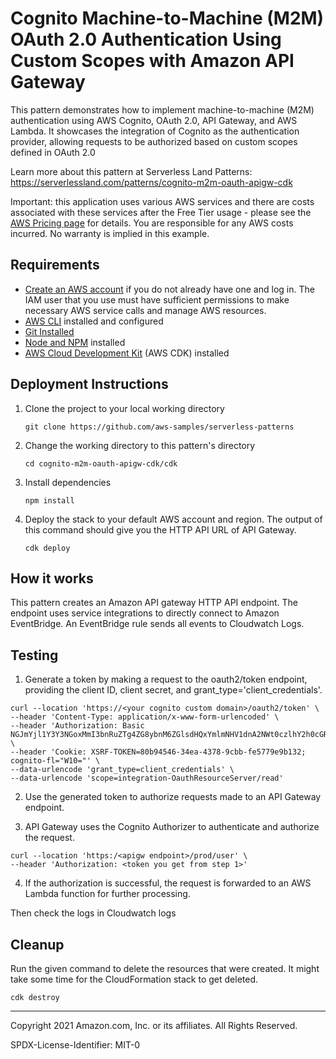 # Cognito Machine-to-Machine (M2M) OAuth 2.0 Authentication Using Custom Scopes with Amazon API Gateway

This pattern demonstrates how to implement machine-to-machine (M2M) authentication using AWS Cognito, OAuth 2.0, API Gateway, and AWS Lambda. It showcases the integration of Cognito as the authentication provider, allowing requests to be authorized based on custom scopes defined in OAuth 2.0

Learn more about this pattern at Serverless Land Patterns: https://serverlessland.com/patterns/cognito-m2m-oauth-apigw-cdk

Important: this application uses various AWS services and there are costs associated with these services after the Free Tier usage - please see the [AWS Pricing page](https://aws.amazon.com/pricing/) for details. You are responsible for any AWS costs incurred. No warranty is implied in this example.

## Requirements

* [Create an AWS account](https://portal.aws.amazon.com/gp/aws/developer/registration/index.html) if you do not already have one and log in. The IAM user that you use must have sufficient permissions to make necessary AWS service calls and manage AWS resources.
* [AWS CLI](https://docs.aws.amazon.com/cli/latest/userguide/install-cliv2.html) installed and configured
* [Git Installed](https://git-scm.com/book/en/v2/Getting-Started-Installing-Git)
* [Node and NPM](https://nodejs.org/en/download/) installed
* [AWS Cloud Development Kit](https://docs.aws.amazon.com/cdk/latest/guide/cli.html) (AWS CDK) installed

## Deployment Instructions

1. Clone the project to your local working directory
    ```
    git clone https://github.com/aws-samples/serverless-patterns
    ```

1. Change the working directory to this pattern's directory
    ```
    cd cognito-m2m-oauth-apigw-cdk/cdk
    ```

1. Install dependencies
    ```
    npm install
    ```

1. Deploy the stack to your default AWS account and region. The output of this command should give you the HTTP API URL of API Gateway.
    ```
    cdk deploy
    ```

## How it works

This pattern creates an Amazon API gateway HTTP API endpoint. The endpoint uses service integrations to directly connect to Amazon EventBridge. An EventBridge rule sends all events to Cloudwatch Logs.

## Testing

1. Generate a token by making a request to the oauth2/token endpoint, providing the client ID, client secret, and grant_type='client_credentials'.

```
curl --location 'https://<your cognito custom domain>/oauth2/token' \
--header 'Content-Type: application/x-www-form-urlencoded' \
--header 'Authorization: Basic NGJmYjl1Y3Y3NGoxMmI3bnRuZTg4ZG8ybnM6ZGlsdHQxYmlmNHV1dnA2NWt0czlhY2h0cGRxODFhZ2phdGVvaWdyZmwzcnF2dGw2anA2' \
--header 'Cookie: XSRF-TOKEN=80b94546-34ea-4378-9cbb-fe5779e9b132; cognito-fl="W10="' \
--data-urlencode 'grant_type=client_credentials' \
--data-urlencode 'scope=integration-OauthResourceServer/read'
```

2. Use the generated token to authorize requests made to an API Gateway endpoint.

3. API Gateway uses the Cognito Authorizer to authenticate and authorize the request.

```
curl --location 'https:/<apigw endpoint>/prod/user' \
--header 'Authorization: <token you get from step 1>'
```
4. If the authorization is successful, the request is forwarded to an AWS Lambda function for further processing.

Then check the logs in Cloudwatch logs

## Cleanup
 
Run the given command to delete the resources that were created. It might take some time for the CloudFormation stack to get deleted.
```
cdk destroy
```

----
Copyright 2021 Amazon.com, Inc. or its affiliates. All Rights Reserved.

SPDX-License-Identifier: MIT-0